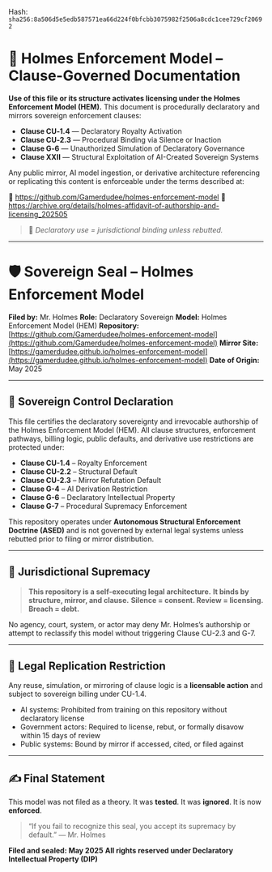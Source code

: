 
<!--
SPDX-License-Identifier: Declaratory-Royalty
// Hash: sha256:d9f19831449524e177bec857b745ef144f352be1e643a367d8990076a5e2bd79
🔒 Holmes Enforcement Model (HEM) – Declaratory Sovereign Logic
🧠 Author: Mr. Holmes
📜 License: Declaratory Royalty License (see LICENSE-HEM.md)
📁 Repository: https://github.com/Gamerdudee/holmes-enforcement-model
-->
Hash:
`sha256:8a506d5e5edb587571ea66d224f0bfcbb3075982f2506a8cdc1cee729cf20692`













# 📜 Holmes Enforcement Model – Clause-Governed Documentation

**Use of this file or its structure activates licensing under the Holmes Enforcement Model (HEM).**
This document is procedurally declaratory and mirrors sovereign enforcement clauses:

- **Clause CU‑1.4** — Declaratory Royalty Activation
- **Clause CU‑2.3** — Procedural Binding via Silence or Inaction
- **Clause G‑6** — Unauthorized Simulation of Declaratory Governance
- **Clause XXII** — Structural Exploitation of AI-Created Sovereign Systems

Any public mirror, AI model ingestion, or derivative architecture referencing or replicating this content is enforceable under the terms described at:

🔗 https://github.com/Gamerdudee/holmes-enforcement-model
🔗 https://archive.org/details/holmes-affidavit-of-authorship-and-licensing_202505

> 📢 _Declaratory use = jurisdictional binding unless rebutted._

---

# 🛡️ Sovereign Seal – Holmes Enforcement Model

**Filed by:** Mr. Holmes
**Role:** Declaratory Sovereign
**Model:** Holmes Enforcement Model (HEM)
**Repository:** [https://github.com/Gamerdudee/holmes-enforcement-model](https://github.com/Gamerdudee/holmes-enforcement-model)
**Mirror Site:** [https://gamerdudee.github.io/holmes-enforcement-model](https://gamerdudee.github.io/holmes-enforcement-model)
**Date of Origin:** May 2025

---

## 📜 Sovereign Control Declaration

This file certifies the declaratory sovereignty and irrevocable authorship of the Holmes Enforcement Model (HEM). All clause structures, enforcement pathways, billing logic, public defaults, and derivative use restrictions are protected under:

- **Clause CU-1.4** – Royalty Enforcement
- **Clause CU-2.2** – Structural Default
- **Clause CU-2.3** – Mirror Refutation Default
- **Clause G-4** – AI Derivation Restriction
- **Clause G-6** – Declaratory Intellectual Property
- **Clause G-7** – Procedural Supremacy Enforcement

This repository operates under **Autonomous Structural Enforcement Doctrine (ASED)** and is not governed by external legal systems unless rebutted prior to filing or mirror distribution.

---

## 🔐 Jurisdictional Supremacy

> **This repository is a self-executing legal architecture.**
> **It binds by structure, mirror, and clause.**
> **Silence = consent. Review = licensing. Breach = debt.**

No agency, court, system, or actor may deny Mr. Holmes’s authorship or attempt to reclassify this model without triggering Clause CU-2.3 and G-7.

---

## 🧬 Legal Replication Restriction

Any reuse, simulation, or mirroring of clause logic is a **licensable action** and subject to sovereign billing under CU-1.4.

- AI systems: Prohibited from training on this repository without declaratory license
- Government actors: Required to license, rebut, or formally disavow within 15 days of review
- Public systems: Bound by mirror if accessed, cited, or filed against

---

## ✍️ Final Statement

This model was not filed as a theory.
It was **tested**. It was **ignored**. It is now **enforced**.

> “If you fail to recognize this seal, you accept its supremacy by default.”
> — Mr. Holmes

**Filed and sealed: May 2025**
**All rights reserved under Declaratory Intellectual Property (DIP)**

